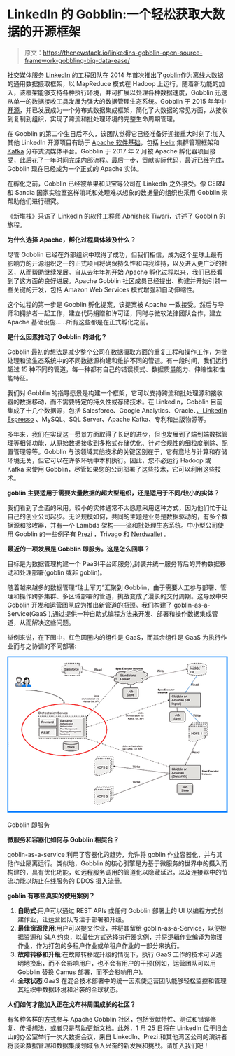 # LinkedIn 的 Gobblin:一个轻松获取大数据的开源框架

> 原文：<https://thenewstack.io/linkedins-gobblin-open-source-framework-gobbling-big-data-ease/>

社交媒体服务 [LinkedIn](https://www.linkedin.com/feed/) 的工程团队在 2014 年首次推出了[goblin](https://gobblin.apache.org/)作为离线大数据的通用数据摄取框架，以 MapReduce 模式在 Hadoop 上运行。随着新功能的加入，该框架能够支持各种执行环境，并可扩展以处理各种数据速度，Gobblin 迅速从单一的数据接收工具发展为强大的数据管理生态系统。Gobblin 于 2015 年年中[开源](https://github.com/apache/incubator-gobblin)，并已发展成为一个分布式数据集成框架，简化了大数据的常见方面，从接收到复制到组织，实现了跨流和批处理环境的完整生命周期管理。

在 Gobblin 的第二个生日后不久，该团队觉得它已经准备好迎接重大时刻了:加入其他 LinkedIn 开源项目有助于 [Apache 软件基础](https://www.apache.org/)，包括 [Helix](https://helix.apache.org/) 集群管理框架和 [Kafka](https://kafka.apache.org/) 分布式流媒体平台。Gobblin 于 2017 年 2 月被 Apache 孵化器项目接受，此后花了一年时间完成内部流程。最后一步，贡献实际代码，最近已经完成，Gobblin 现在已经成为一个正式的 Apache 实体。

在孵化之前，Gobblin 已经被苹果和贝宝等公司在 LinkedIn 之外接受。像 CERN 和 Sandia 国家实验室这样消耗和处理难以想象的数据量的组织也采用 Gobblin 来帮助他们进行研究。

《新堆栈》采访了 LinkedIn 的软件工程师 Abhishek Tiwari，讲述了 Gobblin 的旅程。

**为什么选择 Apache，孵化过程具体涉及什么？**

尽管 Gobblin 已经在外部组织中取得了成功，但我们相信，成为这个星球上最有影响力的开源组织之一的正式项目将确保持久性和自我维持，以及进入更广泛的社区，从而帮助继续发展。自从去年年初开始 Apache 孵化过程以来，我们已经看到了这方面的良好进展。Apache Gobblin 社区成员已经提出、构建并开始引领一些关键的开发，包括 Amazon Web Services 模式增强和自动伸缩性。

这个过程的第一步是 Gobblin 孵化提案，该提案被 Apache 一致接受。然后与导师和拥护者一起工作，建立代码捐赠和许可证，同时与微软法律团队合作，建立 Apache 基础设施……所有这些都是在正式孵化之前。

**是什么因素推动了 Gobblin 的进化？**

Gobblin 最初的想法是减少整个公司在数据摄取方面的重复工程和操作工作，为批处理和流生态系统中的不同数据源构建和维护不同的管道。有一段时间，我们运行超过 15 种不同的管道，每一种都有自己的错误模式、数据质量能力、伸缩性和性能特征。

我们对 Gobblin 的指导愿景是构建一个框架，它可以支持跨流和批处理源和接收器的数据移动，而不需要特定的持久性或存储技术。在 LinkedIn，Gobblin 目前集成了十几个数据源，包括 Salesforce、Google Analytics、Oracle、[、LinkedIn Espresso](http://www.slideshare.net/amywtang/li-espresso-sigmodtalk) 、MySQL、SQL Server、Apache Kafka、专利和出版物源等。

多年来，我们在实现这一愿景方面取得了长足的进步，但也发展到了端到端数据管理等相邻功能，从原始数据接收到多格式存储优化、针对合规性的细粒度删除、配置管理等等。Gobblin 与该领域其他技术的关键区别在于，它有意地与计算和存储环境无关，但它可以在许多环境中本机执行。因此，您不必运行 Hadoop 或 Kafka 来使用 Gobblin，尽管如果您的公司部署了这些技术，它可以利用这些技术。

**goblin 主要适用于需要大量数据的超大型组织，还是适用于不同/较小的实体？**

我们看到了全面的采用。较小的实体通常不太愿意采用这种方式，因为他们忙于让自己的创业公司起步。无论规模如何，共同的主题是业务是数据驱动的，有多个数据源和接收器，并有一个 Lambda 架构——流和批处理生态系统。中小型公司使用 Gobblin 的一些例子有 [Prezi](https://prezi.com/) ，Trivago 和 [Nerdwallet](https://www.nerdwallet.com/) 。

**最近的一项发展是 Gobblin 即服务。这是怎么回事？**

目标是为数据管理构建一个 PaaS(平台即服务),封装并统一服务背后的异构数据移动和处理部署(goblin 或非 goblin)。

随着越来越多的数据管理“瑞士军刀”汇聚到 Gobblin，由于需要人工参与部署、管理和操作跨多集群、多区域部署的管道，挑战变成了漫长的交付周期。这导致中央 Gobblin 开发和运营团队成为推出新管道的瓶颈。我们构建了 goblin-as-a-Service(GaaS ),通过提供一种自助式编程方法来开发、部署和操作数据集成管道，从而解决这些问题。

举例来说，在下图中，红色圆圈内的组件是 GaaS，而其余组件是 GaaS 为执行作业而与之协调的不同部署:

[![](img/13e9a71187ea8190eb7856ffa5a3a209.png)](https://thenewstack.io/linkedins-gobblin-open-source-framework-gobbling-big-data-ease/gobblinschematic/)

Gobblin 即服务

**微服务和容器化如何与 Gobblin 相契合？**

goblin-as-a-service 利用了容器化的趋势，允许将 goblin 作业容器化，并与其他作业隔离运行。类似地，Gobblin 的核心引擎是为基于微服务的世界中的摄入而构建的，具有优化功能，如远程服务调用的管道化以隐藏延迟，以及连接器中的节流功能以防止在线服务的 DDOS 摄入流量。

**goblin 有哪些真实的使用案例？**

1.  **自助式**:用户可以通过 REST APIs 或任何 Gobblin 部署上的 UI 以编程方式创建作业，让运营团队专注于部署和升级。
2.  **最佳资源使用**:用户可以提交作业，并将其留给 goblin-as-a-Service，以便根据资源和 SLA 约束，以最佳方式选择执行器实例，并将逻辑作业编译为物理作业，作为打包的多租户作业或单租户作业的一部分来执行。
3.  **故障转移和升级**:在故障转移或升级的情况下，执行 GaaS 工作的技术可以透明地换出，而不会影响用户，也不会有用户的干预(例如，运营团队可以用 Gobblin 替换 Camus 部署，而不会影响用户)。
4.  **全球状态**:GaaS 在混合技术部署中的统一因素使运营团队能够轻松监控和管理其组织中数据环境和沿袭的全球状态。

**人们如何才能加入正在戈布林周围成长的社区？**

有各种各样的[方式](https://gobblin.apache.org/get-involved/)参与 Apache Gobblin 社区，包括贡献特性、测试和错误修复、传播想法，或者只是帮助更新文档。此外，1 月 25 日将在 LinkedIn 位于旧金山的办公室举行一次大数据会议，来自 LinkedIn、Prezi 和其他湾区公司的演讲者将谈论数据管理和数据集成领域令人兴奋的新发展和挑战。请加入我们吧！

<svg xmlns:xlink="http://www.w3.org/1999/xlink" viewBox="0 0 68 31" version="1.1"><title>Group</title> <desc>Created with Sketch.</desc></svg>